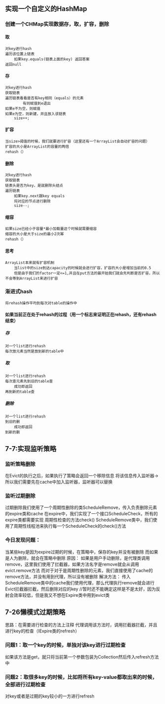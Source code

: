 ## 实现一个自定义的HashMap
### 创建一个CHMap实现数据存，取，扩容，删除
#### 取
    对key进行hash
    遍历该位置上链表
        如果key.equals(链表上面的key) 返回答案
    返回null
#### 存
    对key进行hash
    获取链表
    遍历链表看看是否有key相同（equals）的元素
            有则赋值到e退出
    如果e不为空，则赋值
    如果e为空，则新建，并且放入该链表
        size++;
#### 扩容
    当size>阈值的时候，我们就要进行扩容（这里还有一个ArrayList会自动扩容的问题）
    扩容的大小是ArrayList的容量的两倍
    rehash（）
#### 删除
    对key进行hash
    获取链表
    链表头是否为key，是就删除头结点
    遍历链表
        如果key.next跟key equals
        将对应的节点进行删除
        size--;
#### 缩容
    如果size已经小于容量*最小加载量这个时候就需要缩容
    缩容的大小是大于size的最小2次幂
    rehash（）
#### 思考
    ArrayList本来就有扩容机制
        当list中的size到达capacity的时候就会进行扩容，扩容的大小是增加当前的0.5
        但是由于我们的factor一定<=1,并且在put方法的最开始我们就会先判断是否扩容，所以不会等到ArrayList来进行扩容
### 渐进式hash
    将rehash操作平均到每次对table的操作中
#### 如果当前正在处于rehash的过程（用一个标志来证明正在rehash，还有rehash结束）
##### 存
    对一个list进行rehash
    每次放元素当然是放到新的table中
##### 取
    对一个list进行rehash
    每次查元素先到旧的table查
        成功即返回
    再到新的table查
##### 删除
    对一个list进行rehash
    到旧的删
        成功即返回
    到新的删
## 7-7:实现监听策略
### 监听策略删除
在Evict的执行之后，如果执行了策略会返回一个移除信息
将该信息传入监听器->所以我们需要先在cache中加入监听器，监听器可以替换
### 监听过期删除
过期删除我们使用了一个周期性删除的类ScheduleRemove，传入负责删除元素的expire类和cache
在expire中，我们实现了一个接口ScheduleCheck，所有的expire类都需要实现 周期性检查的方法check()
ScheduleRemove类中，我们使用了周期性线程池来执行每一个ScheduleCheck的check()方法
### 今日发现问题：
当某些key是因为expire过期的时候，在策略中，保存的key并没有被删除
而如果是人为删除，就会在策略中删除
原因：
    如果是用户手动删除，是代理类调用remove，这里我们使用了拦截器，如果方法名字是remove就会从调用evict.remove方法
    而对于对于是周期性删除的元素，我们直接使用了cache的remove方法，并没有用到代理，所以没有被删除
解决方法：
    传入ScheduleRemove类中的cache我们使用代理，那么代理执行remove就会进行Evict拦截器拦截，然后删除对应的key
    //暂时还不能确定这样是不是太好，因为反射会效率较低，但是我又不想在Expire类中用到evict类
## 7-26懒模式过期策略
思路：在需要进行检查的方法上注释
代理调用该方法时，调用拦截器拦截，并且进行key的检查（IExpire类的refresh）
### 问题1：取一个key的时候，单独对该key进行过期检查
如果该方法是get，就只将当前第一个参数包装为Collection然后传入refresh方法中
### 问题2：取很多key的时候，比如将所有key-value都取出来的时候，全部进行过期检查
对key或者是过期的key较小的一方进行refresh
